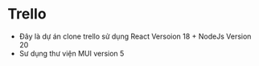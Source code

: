 # Trello

- Đây là dự án clone trello sử dụng React Versoion 18 + NodeJs Version 20
- Sư dụng thư viện MUI version 5

